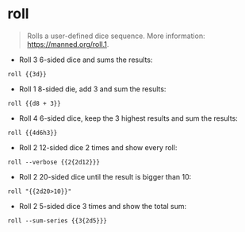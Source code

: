 # roll

> Rolls a user-defined dice sequence.
> More information: <https://manned.org/roll.1>.

- Roll 3 6-sided dice and sums the results:

`roll {{3d}}`

- Roll 1 8-sided die, add 3 and sum the results:

`roll {{d8 + 3}}`

- Roll 4 6-sided dice, keep the 3 highest results and sum the results:

`roll {{4d6h3}}`

- Roll 2 12-sided dice 2 times and show every roll:

`roll --verbose {{2{2d12}}}`

- Roll 2 20-sided dice until the result is bigger than 10:

`roll "{{2d20>10}}"`

- Roll 2 5-sided dice 3 times and show the total sum:

`roll --sum-series {{3{2d5}}}`
